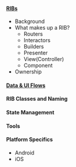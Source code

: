 #### [RIBs](Ribs)
* Background
* What makes up a RIB?
   * Routers
   * Interactors
   * Builders
   * Presenter
   * View(Controller)
   * Component
* Ownership

#### [Data & UI Flows](Data-UI-Flows)

#### RIB Classes and Naming


#### State Management

#### Tools

#### Platform Specifics
* Android
* iOS



